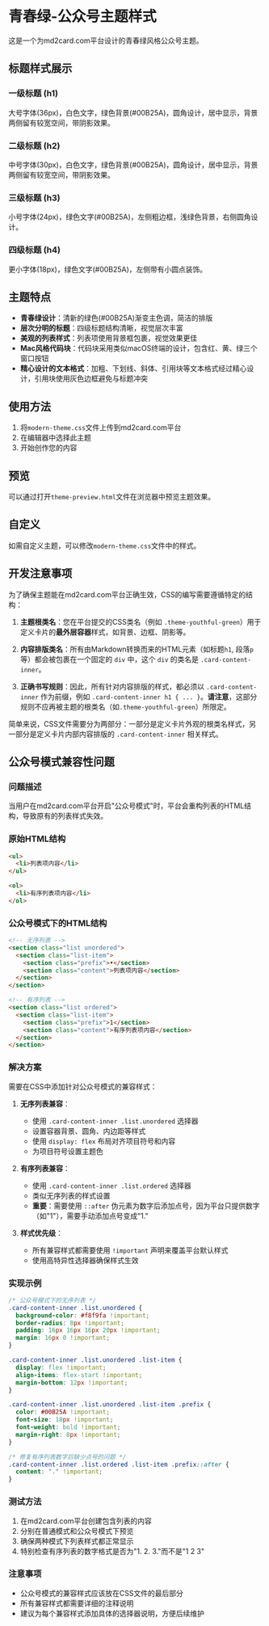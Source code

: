 # 青春绿-公众号主题样式

这是一个为md2card.com平台设计的青春绿风格公众号主题。

## 标题样式展示

### 一级标题 (h1)
大号字体(36px)，白色文字，绿色背景(#00B25A)，圆角设计，居中显示，背景两侧留有较宽空间，带阴影效果。

### 二级标题 (h2)
中号字体(30px)，白色文字，绿色背景(#00B25A)，圆角设计，居中显示，背景两侧留有较宽空间，带阴影效果。

### 三级标题 (h3)
小号字体(24px)，绿色文字(#00B25A)，左侧粗边框，浅绿色背景，右侧圆角设计。

### 四级标题 (h4)
更小字体(18px)，绿色文字(#00B25A)，左侧带有小圆点装饰。

## 主题特点

- **青春绿设计**：清新的绿色(#00B25A)渐变主色调，简洁的排版
- **层次分明的标题**：四级标题结构清晰，视觉层次丰富
- **美观的列表样式**：列表项使用背景框包裹，视觉效果更佳
- **Mac风格代码块**：代码块采用类似macOS终端的设计，包含红、黄、绿三个窗口按钮
- **精心设计的文本格式**：加粗、下划线、斜体、引用块等文本格式经过精心设计，引用块使用灰色边框避免与标题冲突

## 使用方法

1. 将`modern-theme.css`文件上传到md2card.com平台
2. 在编辑器中选择此主题
3. 开始创作您的内容

## 预览

可以通过打开`theme-preview.html`文件在浏览器中预览主题效果。

## 自定义

如需自定义主题，可以修改`modern-theme.css`文件中的样式。

## 开发注意事项

为了确保主题能在md2card.com平台正确生效，CSS的编写需要遵循特定的结构：

1.  **主题根类名**：您在平台提交的CSS类名（例如 `.theme-youthful-green`）用于定义卡片的**最外层容器**样式，如背景、边框、阴影等。

2.  **内容排版类名**：所有由Markdown转换而来的HTML元素（如标题`h1`, 段落`p`等）都会被包裹在一个固定的 `div` 中，这个 `div` 的类名是 `.card-content-inner`。

3.  **正确书写规则**：因此，所有针对内容排版的样式，都必须以 `.card-content-inner` 作为前缀，例如 `.card-content-inner h1 { ... }`。**请注意**，这部分规则不应再被主题的根类名（如`.theme-youthful-green`）所限定。

简单来说，CSS文件需要分为两部分：一部分是定义卡片外观的根类名样式，另一部分是定义卡片内部内容排版的 `.card-content-inner` 相关样式。

## 公众号模式兼容性问题

### 问题描述
当用户在md2card.com平台开启"公众号模式"时，平台会重构列表的HTML结构，导致原有的列表样式失效。

### 原始HTML结构
```html
<ul>
  <li>列表项内容</li>
</ul>

<ol>
  <li>有序列表项内容</li>
</ol>
```

### 公众号模式下的HTML结构
```html
<!-- 无序列表 -->
<section class="list unordered">
  <section class="list-item">
    <section class="prefix">•</section>
    <section class="content">列表项内容</section>
  </section>
</section>

<!-- 有序列表 -->
<section class="list ordered">
  <section class="list-item">
    <section class="prefix">1</section>
    <section class="content">有序列表项内容</section>
  </section>
</section>
```

### 解决方案
需要在CSS中添加针对公众号模式的兼容样式：

1. **无序列表兼容**：
   - 使用 `.card-content-inner .list.unordered` 选择器
   - 设置容器背景、圆角、内边距等样式
   - 使用 `display: flex` 布局对齐项目符号和内容
   - 为项目符号设置主题色

2. **有序列表兼容**：
   - 使用 `.card-content-inner .list.ordered` 选择器
   - 类似无序列表的样式设置
   - **重要**：需要使用 `::after` 伪元素为数字后添加点号，因为平台只提供数字（如"1"），需要手动添加点号变成"1."

3. **样式优先级**：
   - 所有兼容样式都需要使用 `!important` 声明来覆盖平台默认样式
   - 使用高特异性选择器确保样式生效

### 实现示例
```css
/* 公众号模式下的无序列表 */
.card-content-inner .list.unordered {
  background-color: #f8f9fa !important;
  border-radius: 8px !important;
  padding: 16px 16px 16px 20px !important;
  margin: 16px 0 !important;
}

.card-content-inner .list.unordered .list-item {
  display: flex !important;
  align-items: flex-start !important;
  margin-bottom: 12px !important;
}

.card-content-inner .list.unordered .list-item .prefix {
  color: #00B25A !important;
  font-size: 18px !important;
  font-weight: bold !important;
  margin-right: 8px !important;
}

/* 修复有序列表数字后缺少点号的问题 */
.card-content-inner .list.ordered .list-item .prefix::after {
  content: "." !important;
}
```

### 测试方法
1. 在md2card.com平台创建包含列表的内容
2. 分别在普通模式和公众号模式下预览
3. 确保两种模式下列表样式都正常显示
4. 特别检查有序列表的数字格式是否为"1. 2. 3."而不是"1 2 3"

### 注意事项
- 公众号模式的兼容样式应该放在CSS文件的最后部分
- 所有兼容样式都需要详细的注释说明
- 建议为每个兼容样式添加具体的选择器说明，方便后续维护
